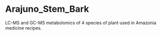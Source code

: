 # Arajuno_Stem_Bark
LC-MS and GC-MS metabolomics of 4 species of plant used in Amazonia medicine recipes.
